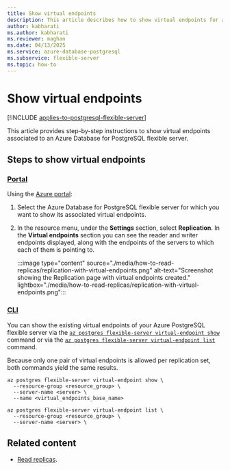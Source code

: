 ```yaml
---
title: Show virtual endpoints
description: This article describes how to show virtual endpoints for an Azure Database for PostgreSQL flexible server.
author: kabharati
ms.author: kabharati
ms.reviewer: maghan
ms.date: 04/13/2025
ms.service: azure-database-postgresql
ms.subservice: flexible-server
ms.topic: how-to
---
```


# Show virtual endpoints

[!INCLUDE [applies-to-postgresql-flexible-server](~/reusable-content/ce-skilling/azure/includes/postgresql/includes/applies-to-postgresql-flexible-server.md)]

This article provides step-by-step instructions to show virtual endpoints associated to an Azure Database for PostgreSQL flexible server.

## Steps to show virtual endpoints

### [Portal](#tab/portal-show-virtual-endpoints)

Using the [Azure portal](https://portal.azure.com/):

1. Select the Azure Database for PostgreSQL flexible server for which you want to show its associated virtual endpoints.

2. In the resource menu, under the **Settings** section, select **Replication**. In the **Virtual endpoints** section you can see the reader and writer endpoints displayed, along with the endpoints of the servers to which each of them is pointing to.

    :::image type="content" source="./media/how-to-read-replicas/replication-with-virtual-endpoints.png" alt-text="Screenshot showing the Replication page with virtual endpoints created." lightbox="./media/how-to-read-replicas/replication-with-virtual-endpoints.png":::

### [CLI](#tab/cli-show-virtual-endpoints)

You can show the existing virtual endpoints of your Azure PostgreSQL flexible server via the [`az postgres flexible-server virtual-endpoint show`](/cli/azure/postgres/flexible-server/replica#az-postgres-flexible-server-virtual-endpoint-show) command or via the [`az postgres flexible-server virtual-endpoint list`](/cli/azure/postgres/flexible-server/replica#az-postgres-flexible-server-virtual-endpoint-list) command.

Because only one pair of virtual endpoints is allowed per replication set, both commands yield the same results.

```azurecli-interactive
az postgres flexible-server virtual-endpoint show \
  --resource-group <resource_group> \
  --server-name <server> \
  --name <virtual_endpoints_base_name>
```

```azurecli-interactive
az postgres flexible-server virtual-endpoint list \
  --resource-group <resource_group> \
  --server-name <server> \
```

## Related content

- [Read replicas](concepts-read-replicas.md).
